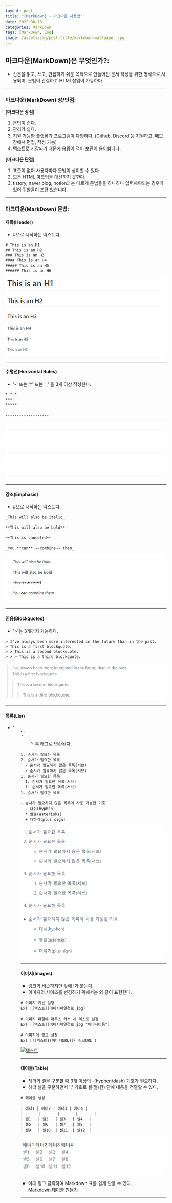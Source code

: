 ```yaml
---
layout: post
title: "[MarkDown] - 마크다운 사용법"
date: 2022-08-18
categories: MarkDown
tags: [MarkDown, Log]
image: /assets/img/post-title/markdown-wallpaper.jpg
---
```


## 마크다운(MarkDown)은 무엇인가?:
- 산문을 읽고, 쓰고, 편집하기 쉬운 목적으로 만들어진 문서 작성을 위한 형식으로 사용되며, 문법이 간결하고 HTML삽입이 가능하다.

* * *

### 마크다운(MarkDown) 장/단점:
**[마크다운 장점]**
1. 문법이 쉽다.
2. 관리가 쉽다.
3. 지원 가능한 플랫폼과 프로그램이 다양하다. (Github, Discord 등 지원하고, 메모장에서 편집, 작성 가능)
4. 텍스트로 저장되기 때문에 용량이 적어 보관이 용이합니다.

**[마크다운 단점]**
1. 표준이 없어 사용자마다 문법이 상이할 수 있다.
2. 모든 HTML 마크업을 대신하지 못한다.
3. tistory, naver blog, notion과는 다르게 문법들을 하나하나 입력해야되는 경우가 있어 귀찮음이 조금 있습니다.

* * *

### 마크다운(MarkDown) 문법:
#### 제목(Header)
- #으로 시작하는 텍스트다.
```
# This is an H1
## This is an H2
### This is an H3
#### This is an H4
##### This is an H5
###### This is an H6
```
[![텍스트](/assets/img/post/Markdown/%EC%A0%9C%EB%AA%A9%EB%AC%B8%EB%B2%95%20%EA%B2%B0%EA%B3%BC.PNG)](/assets/img/post/Markdown/%EC%A0%9C%EB%AA%A9%EB%AC%B8%EB%B2%95%20%EA%B2%B0%EA%B3%BC.PNG)

* * *

#### 수평선(Horizontal Rules)
- '-' 또는 '*' 또는 '_' 을 3개 이상 작성한다.

```
* * *
***
*****
- - -
-------------------
```
[![텍스트](/assets/img/post/Markdown/%EC%88%98%ED%8F%89%EC%84%A0%EB%AC%B8%EB%B2%95%20%EA%B2%B0%EA%B3%BC.PNG)](/assets/img/post/Markdown/%EC%88%98%ED%8F%89%EC%84%A0%EB%AC%B8%EB%B2%95%20%EA%B2%B0%EA%B3%BC.PNG)

* * *

#### 강조(Emphasis)
- #으로 시작하는 텍스트다.
```
_This will also be italic_
 
**This will also be bold**
 
~~This is canceled~~
 
_You **can** ~~combine~~ them_
```
[![텍스트](/assets/img/post/Markdown/%EA%B0%95%EC%A1%B0%EB%AC%B8%EB%B2%95%20%EA%B2%B0%EA%B3%BC.PNG)](/assets/img/post/Markdown/%EA%B0%95%EC%A1%B0%EB%AC%B8%EB%B2%95%20%EA%B2%B0%EA%B3%BC.PNG)

* * *

#### 인용(Blockquotes)
- '>'는 3개까지 가능하다.
```
> I’ve always been more interested in the future than in the past.    
> This is a first blockquote.
> > This is a second blockquote.
> > > This is a third blockquote.
```
[![텍스트](/assets/img/post/Markdown/%EC%9D%B8%EC%9A%A9%EB%AC%B8%EB%B2%95%20%EA%B2%B0%EA%B3%BC.PNG)](/assets/img/post/Markdown/%EC%9D%B8%EC%9A%A9%EB%AC%B8%EB%B2%95%20%EA%B2%B0%EA%B3%BC.PNG)

* * *

#### 목록(List)
- '<ol>', '<ul>' 목록 태그로 변환된다.

```
1. 순서가 필요한 목록
2. 순서가 필요한 목록
  - 순서가 필요하지 않은 목록(서브) 
  - 순서가 필요하지 않은 목록(서브) 
1. 순서가 필요한 목록
  1. 순서가 필요한 목록(서브)
  1. 순서가 필요한 목록(서브)
1. 순서가 필요한 목록

- 순서가 필요하지 않은 목록에 사용 가능한 기호
  - 대쉬(hyphen)
  * 별표(asterisks)
  + 더하기(plus sign)
```
[![텍스트](/assets/img/post/Markdown/%EB%AA%A9%EB%A1%9D%EB%AC%B8%EB%B2%95%20%EA%B2%B0%EA%B3%BC.PNG)](/assets/img/post/Markdown/%EB%AA%A9%EB%A1%9D%EB%AC%B8%EB%B2%95%20%EA%B2%B0%EA%B3%BC.PNG)

* * *

#### 이미지(Images)
- 링크와 비슷하지만 앞에 !가 붙는다.
- 이미지의 사이즈를 변경하기 위해서는 <img width="OOOpx" height="OOOpx"></img>와 같이 표현한다.

```
# 이미지 기본 설정
Ex) ![텍스트](이미지파일경로.jpg)

# 이미지 파일에 마우스 커서 시 텍스트 설정
Ex) ![텍스트](이미지파일경로.jpg "이미지이름")

# 이미지에 링크 설정
Ex) [![텍스트](이미지URL)]( 링크URL )
```
[![텍스트](/assets/img/post/mini_profile.png)](/assets/img/post/mini_profile.png)

* * *

#### 테이블(Table)
- 헤더와 셀을 구분할 때 3개 이상의 -(hyphen/dash) 기호가 필요하다.
- 헤더 셀을 구분하면서 ':' 기호로 셀(열/칸) 안에 내용을 정렬할 수 있다.

```
# 테이블 생성

| 헤더1 | 헤더2 | 헤더3 | 헤더4 |
| ----- | ----- | ----- | ----- |
| 셀1   | 셀2   | 셀3   | 셀4   |
| 셀5   | 셀6   | 셀7   | 셀8   |
| 셀9   | 셀10  | 셀11  | 셀12  |
```
[![텍스트](/assets/img/post/Markdown/%ED%85%8C%EC%9D%B4%EB%B8%94%20%EB%AC%B8%EB%B2%95%20%EA%B2%B0%EA%B3%BC.PNG)](/assets/img/post/Markdown/%ED%85%8C%EC%9D%B4%EB%B8%94%20%EB%AC%B8%EB%B2%95%20%EA%B2%B0%EA%B3%BC.PNG)

- 아래 링크 클릭하여 Markdown 표를 쉽게 만들 수 있다.<br>
[Markdown 테이블 만들기](https://www.tablesgenerator.com/markdown_tables)

* * *